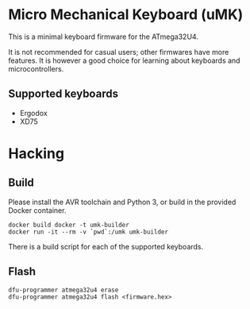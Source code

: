 # Micro Mechanical Keyboard (uMK)

This is a minimal keyboard firmware for the ATmega32U4.

It is not recommended for casual users; other firmwares have more features. It is however a good choice for learning about keyboards and microcontrollers.

## Supported keyboards

- Ergodox
- XD75

# Hacking

## Build

Please install the AVR toolchain and Python 3, or build in the provided Docker container.

    docker build docker -t umk-builder
    docker run -it --rm -v `pwd`:/umk umk-builder

There is a build script for each of the supported keyboards.

## Flash

    dfu-programmer atmega32u4 erase
    dfu-programmer atmega32u4 flash <firmware.hex>
